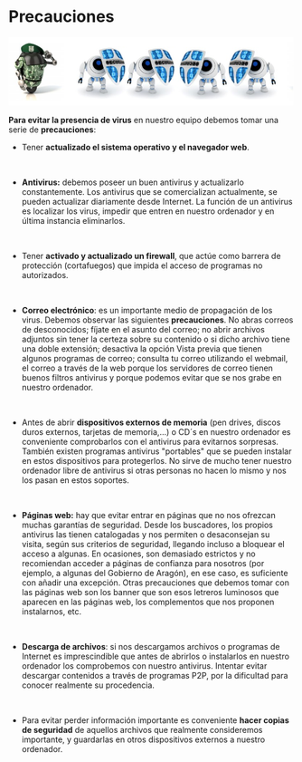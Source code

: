 
# Precauciones


![1-48- Antivirus- Imagen:   Ejército-Antivirus-Wikipedia- Fuente:   http://es-m-wikipedia-org/wiki/Archivo:Ej%C3%A9rcito-Antivirus-Wikipedia-PNG Licencia Creative Commons](img/Ejercito-Antivirus-Wikipedia.png)


**Para evitar la presencia de virus** en nuestro equipo debemos tomar una serie de **precauciones**:

- Tener **actualizado el sistema operativo y el navegador web**.

 

- **Antivirus:** debemos poseer un buen antivirus y actualizarlo constantemente. Los antivirus que se comercializan actualmente, se pueden actualizar diariamente desde Internet. La función de un antivirus es localizar los virus, impedir que entren en nuestro ordenador y en última instancia eliminarlos.

 

- Tener **activado y actualizado un firewall**, que actúe como barrera de protección (cortafuegos) que impida el acceso de programas no autorizados.

 

- **Correo electrónico**: es un importante medio de propagación de los virus. Debemos observar las siguientes **precauciones**. No abras correos de desconocidos; fíjate en el asunto del correo; no abrir archivos adjuntos sin tener la certeza sobre su contenido o si dicho archivo tiene una doble extensión; desactiva la opción Vista previa que tienen algunos programas de correo; consulta tu correo utilizando el webmail, el correo a través de la web porque los servidores de correo tienen buenos filtros antivirus y porque podemos evitar que se nos grabe en nuestro ordenador.

 

- Antes de abrir **dispositivos externos de memoria** (pen drives, discos duros externos, tarjetas de memoria,...) o CD´s en nuestro ordenador es conveniente comprobarlos con el antivirus para evitarnos sorpresas. También existen programas antivirus "portables" que se pueden instalar en estos dispositivos para protegerlos. No sirve de mucho tener nuestro ordenador libre de antivirus si otras personas no hacen lo mismo y nos los pasan en estos soportes.

 

- **Páginas web:** hay que evitar entrar en páginas que no nos ofrezcan muchas garantías de seguridad. Desde los buscadores, los propios antivirus las tienen catalogadas y nos permiten o desaconsejan su visita, según sus criterios de seguridad, llegando incluso a bloquear el acceso a algunas. En ocasiones, son demasiado estrictos y no recomiendan acceder a páginas de confianza para nosotros (por ejemplo, a algunas del Gobierno de Aragón), en ese caso, es suficiente con añadir una excepción. Otras precauciones que debemos tomar con las páginas web son los banner que son esos letreros luminosos que aparecen en las páginas web, los complementos que nos proponen instalarnos, etc.

 

- **Descarga de archivos**: si nos descargamos archivos o programas de Internet es imprescindible que antes de abrirlos o instalarlos en nuestro ordenador los comprobemos con nuestro antivirus. Intentar evitar descargar contenidos a través de programas P2P, por la dificultad para conocer realmente su procedencia.

 

- Para evitar perder información importante es conveniente **hacer copias de seguridad** de aquellos archivos que realmente consideremos importante, y guardarlas en otros dispositivos externos a nuestro ordenador.


